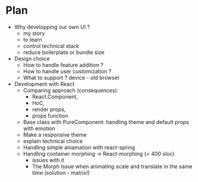 # Plan
- Why developping our own UI ?
  - my story
  - to learn
  - control technical stack
  - reduce boilerplate or bundle size
- Design choice
  - How to handle feature addition ?
  - How to handle user customization ?
  - What to support ? device - old browser
- Development with React
  - Comparing approach (consequences):
    - React.Component,
    - HoC,
    - render props,
    - props function
  - Base class with PureComponent: handling theme and default props with emotion
  - Make a responsive theme
  - explain technical choice
  - Handling simple aniamation with react-spring
  - Handling container morphing -> React-morphing (< 400 sloc)
    - issues with it
    - The Morph Issue when animating scale and translate in the same time (solution - matrix!)
